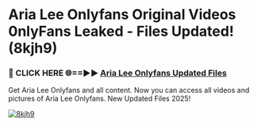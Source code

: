 # Aria Lee Onlyfans Original Videos 0nlyFans Leaked - Files Updated! (8kjh9)

<h3>🔴 CLICK HERE 🌐==►► <a href="https://tinyurl.com/3hn5wdd3" rel="nofollow">Aria Lee Onlyfans Updated Files</a></h3>

Get Aria Lee Onlyfans and all content. Now you can access all videos and pictures of Aria Lee Onlyfans. New Updated Files 2025!

[![8kjh9](https://i.imgur.com/4HnBqBT.gif)](https://tinyurl.com/3hn5wdd3)
